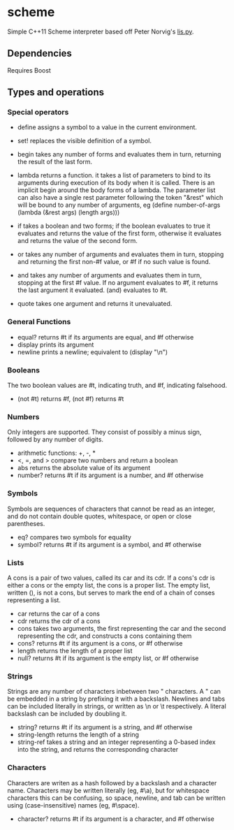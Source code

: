 # scheme

Simple C++11 Scheme interpreter based off Peter Norvig's
[lis.py](http://norvig.com/lispy.html).

## Dependencies

Requires Boost

## Types and operations

### Special operators

* define assigns a symbol to a value in the current environment.
  
* set! replaces the visible definition of a symbol.

* begin takes any number of forms and evaluates them in turn,
  returning the result of the last form.

* lambda returns a function. it takes a list of parameters to bind to
  its arguments during execution of its body when it is called. There
  is an implicit begin around the body forms of a lambda. The
  parameter list can also have a single rest parameter following the
  token "&rest" which will be bound to any number of arguments, eg
  (define number-of-args (lambda (&rest args) (length args)))

* if takes a boolean and two forms; if the boolean evaluates to true
  it evaluates and returns the value of the first form, otherwise it
  evaluates and returns the value of the second form.

* or takes any number of arguments and evaluates them in turn,
  stopping and returning the first non-#f value, or #f if no such
  value is found.

* and takes any number of arguments and evaluates them in turn,
  stopping at the first #f value. If no argument evaluates to #f, it
  returns the last argument it evaluated. (and) evaluates to #t.

* quote takes one argument and returns it unevaluated.

### General Functions

* equal? returns #t if its arguments are equal, and #f otherwise
* display prints its argument
* newline prints a newline; equivalent to (display "\n")

### Booleans

The two boolean values are #t, indicating truth, and #f, indicating
falsehood.

* (not #t) returns #f, (not #f) returns #t

### Numbers

Only integers are supported. They consist of possibly a minus sign,
followed by any number of digits.

* arithmetic functions: +, -, *
* <, =, and > compare two numbers and return a boolean
* abs returns the absolute value of its argument
* number? returns #t if its argument is a number, and #f otherwise

### Symbols

Symbols are sequences of characters that cannot be read as an integer,
and do not contain double quotes, whitespace, or open or close
parentheses.

* eq? compares two symbols for equality
* symbol? returns #t if its argument is a symbol, and #f otherwise

### Lists

A cons is a pair of two values, called its car and its cdr. If a
cons's cdr is either a cons or the empty list, the cons is a proper
list. The empty list, written (), is not a cons, but serves to mark
the end of a chain of conses representing a list.

* car returns the car of a cons
* cdr returns the cdr of a cons
* cons takes two arguments, the first representing the car and the
  second representing the cdr, and constructs a cons containing them
* cons? returns #t if its argument is a cons, or #f otherwise
* length returns the length of a proper list
* null? returns #t if its argument is the empty list, or #f otherwise

### Strings

Strings are any number of characters inbetween two " characters. A "
can be embedded in a string by prefixing it with a backslash. Newlines
and tabs can be included literally in strings, or written as \n or \t
respectively. A literal backslash can be included by doubling it.

* string? returns #t if its argument is a string, and #f otherwise
* string-length returns the length of a string
* string-ref takes a string and an integer representing a 0-based
  index into the string, and returns the corresponding character

### Characters

Characters are writen as a hash followed by a backslash and a
character name. Characters may be written literally (eg, #\a), but for
whitespace characters this can be confusing, so space, newline, and
tab can be written using (case-insensitive) names (eg, #\space).

* character? returns #t if its argument is a character, and #f
  otherwise
